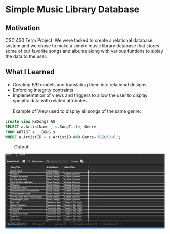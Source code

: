 # Simple Music Library Database

## Motivation
CSC 430 Term Project: We were tasked to create a relational database system and we chose to make a simple music library database that stores some of our favorite songs and albums along with various funtions to siplay the data to the user.

## What I Learned
+ Creating E/R models and translating them into relational designs
+ Enforcing integrity contraints
+ Implementation of views and triggers to allow the user to display specific data with related attributes. <br>
<br>Example of View used to display all songs of the same genre: <br>

```SQL
create view RBSongs AS
SELECT a.ArtistName , s.SongTitle, Genre
FROM ARTIST a , SONG s
WHERE a.ArtistID = s.ArtistID AND Genre='R&B/Soul';
```
&emsp;&emsp;Output: <br>

![](View.png)
